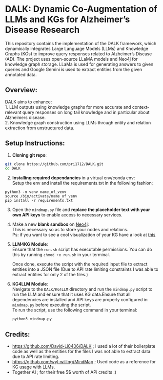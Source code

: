 # DALK: Dynamic Co-Augmentation of LLMs and KGs for Alzheimer’s Disease Research
This repository contains the implementation of the DALK framework, which dynamically integrates Large Language Models (LLMs) and Knowledge Graphs (KGs) to improve query responses related to Alzheimer’s Disease (AD). The project uses open-source LLaMA models and Neo4j for knowledge graph storage. LLaMa is used for generating answers to given queries and Google Gemini is used to extract entities from the given annotated data.

## Overview:

DALK aims to enhance:  
  	1. LLM outputs using knowledge graphs for more accurate and context-relevant query responses on long tail knowledge and in particular about Alzheimers disease.  
    2. Knowledge graph construction using LLMs through entity and relation extraction from unstructured data.

## Setup Instructions:

1. **Cloning git repo**:  
```bash
git clone https://github.com/pri1712/DALK.git
cd DALK
```
2. **Installing required dependancies** in a virtual env/conda env:  
    Setup the env and install the requirements.txt in the following fashion;
```
python3 -m venv name_of_venv
source /bin/activate/name_of_venv
pip install -r requirements.txt
```
3. Open the `mindmap.py` file and **replace the placeholder text with your own API keys** to enable access to necessary services.  
4. Make a new **blank sandbox** on [Neo4j](https://sandbox.neo4j.com/):  
		This is necessary so as to store your nodes and relations.  
		Ps: if you want to see a cool visualization of your KG have a look at [this](https://neo4j.com/developer-blog/visualize-graph-embedding-algorithm-result-in-neuler/)
5. **LLM4KG Module**:  
   Ensure that the `run.sh` script has executable permissions. You can do this by running `chmod +x run.sh` in your terminal.
   
   Once done, execute the script with the required input file to extract entities into a JSON file (Due to API rate limiting constraints I was able to extract entities for only 2 of the files.)
6. **KG4LLM Module**:  
Navigate to the `DALK/KG4LLM` directory and run the `mindmap.py` script to run the LLM and ensure that it uses KG data.Ensure that all dependencies are installed and API keys are properly configured in `mindmap.py` before executing the script.  
	To run the script, use the following command in your terminal:  
	 ```bash
	 python3 mindmap.py
	 ```

## Credits:

- https://github.com/David-Li0406/DALK ; I used a lot of their boilerplate code as well as the entities for the files I was not able to extract data due to API rate limiting.
- https://github.com/wyl-willing/MindMap ; Used code as a reference for KG usage with LLMs.
- Together AI ; for their free 5$ worth of API credits :)
  
